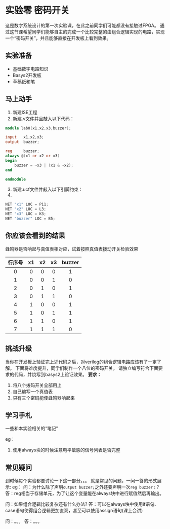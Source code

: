 # 实验零 密码开关
这是数字系统设计的第一次实验课，在此之前同学们可能都没有接触过FPGA。
通过这节课希望同学们能够自主的完成一个比较完整的由组合逻辑实现的电路，实现一个“密码开关”，并且能够直接在开发板上看到效果。

## 实验准备
* 基础数字电路知识
* Basys2开发板
* 草稿纸和笔


## 马上动手
1. 新建ISE工程
2. 新建.v文件并且敲入以下代码：
``` verilog
module lab0(x1,x2,x3,buzzer);

input	x1,x2,x3;
output	buzzer;

reg     buzzer;
always @(x1 or x2 or x3) 
begin
	buzzer = ~x3 | (x1 & ~x2);
end

endmodule
```
3. 新建.ucf文件并敲入以下引脚约束：
4. 
```verilog
NET "x1" LOC = P11;
NET "x2" LOC = L3;
NET "x3" LOC = K3;
NET "buzzer" LOC = B5;
```


## 你应该会看到的结果

蜂鸣器是否响起与真值表相对应，试着按照真值表拨动开关检验效果

|行序号|x1| x2| x3|buzzer|
|:---:|:---:|:---:|:---:|:---:|
|0|0|0|0|1|
|1|0|0|1|0|
|2|0|1|0|1|
|3|0|1|1|0|
|4|1|0|0|1|
|5|1|0|1|1|
|6|1|1|0|1|
|7|1|1|1|0|

## 挑战升级

当你在开发板上验证完上述代码之后，对verilog的组合逻辑电路应该有了一定了解。
下面将难度提升，同学们制作一个八位的密码开关。
请独立编写符合下面要求的代码，并烧写到basys2上验证效果。
**要求：**
1. 将八个拨码开关全部用上
2. 自己编写一个真值表
3. 只有三个密码能使蜂鸣器响起来

## 学习手札

一些和本实验相关的“笔记”

eg：
1. 使用always块的时候注意电平敏感的信号列表是否完整

## 常见疑问

到时候每个实验都要讨论一下这一部分。。。
就是常见的问题，一问一答的形式展示:
eg：
问：为什么除了声明`output buzzer;`之外还要声明一次`reg buzzer；`?
答：reg相当于存储单元，为了让这个变量能在always块中进行赋值然后再输出。

问：如果组合逻辑比较复杂还有什么办法?
答：可以在always块中使用if语句、case语句使得组合逻辑更加直观，甚至可以使用assign语句(课上会讲)

问：。。。
答：。。。

